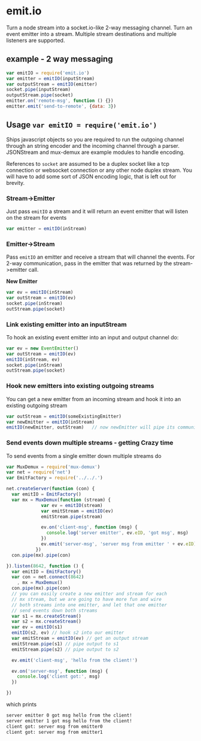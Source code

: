 emit.io
=======

Turn a node stream into a socket.io-like 2-way messaging channel. Turn an event emitter into a stream. Multiple stream destinations and multiple listeners are supported.


## example - 2 way messaging
```javascript
var emitIO = require('emit.io')
var emitter = emitIO(inputStream)
var outputStream = emitIO(emitter)
socket.pipe(inputStream)
outputStream.pipe(socket)
emitter.on('remote-msg', function () {})
emitter.emit('send-to-remote', {data: 3})
```

## Usage `var emitIO = require('emit.io')`
Ships javascript objects so you are required to run the outgoing channel through an string encoder and the incoming channel through a parser. JSONStream and mux-demux are example modules to handle encoding.

References to `socket` are assumed to be a duplex socket like a tcp connection or websocket connection or any other node duplex stream. You will have to add some sort of JSON encoding logic, that is left out for brevity.

### Stream->Emitter
Just pass `emitIO` a stream and it will return an event emitter that will listen on the stream for events
```javascript
var emitter = emitIO(inStream)
```

### Emitter->Stream
Pass `emitIO` an emitter and receive a stream that will channel the events. For 2-way communication, pass in the emitter that was returned by the stream->emitter call.

**New Emitter**
```javascript
var ev = emitIO(inStream)
var outStream = emitIO(ev)
socket.pipe(inStream)
outStream.pipe(socket)
```

### Link existing emitter into an inputStream
To hook an existing event emitter into an input and output channel do:
```javascript
var ev = new EventEmitter()
var outStream = emitIO(ev)
emitIO(inStream, ev)
socket.pipe(inStream)
outStream.pipe(socket)
```

### Hook new emitters into existing outgoing streams
You can get a new emitter from an incoming stream and hook it into an existing outgoing stream
```javascript
var outStream = emitIO(someExistingEmitter)
var newEmitter = emitIO(inStream)
emitIO(newEmitter, outStream)   // now newEmitter will pipe its communication down the same channel as someExistingEmitter
```
### Send events down multiple streams - getting Crazy time
To send events from a single emitter down multiple streams do
```javascript
var MuxDemux = require('mux-demux')
var net = require('net')
var EmitFactory = require('../../.')

net.createServer(function (con) {
  var emitIO = EmitFactory()
  var mx = MuxDemux(function (stream) {
             var ev = emitIO(stream)
             var emitStream = emitIO(ev)
             emitStream.pipe(stream)

             ev.on('client-msg', function (msg) {
               console.log('server emitter', ev.eID, 'got msg', msg)
             })
             ev.emit('server-msg', 'server msg from emitter ' + ev.eID)
           })
  con.pipe(mx).pipe(con)

}).listen(8642, function () {
  var emitIO = EmitFactory()
  var con = net.connect(8642)
    , mx = MuxDemux()
  con.pipe(mx).pipe(con)
  // you can easily create a new emitter and stream for each
  // mx stream, but we are going to have more fun and wire
  // both streams into one emitter, and let that one emitter
  // send events down both streams
  var s1 = mx.createStream()
  var s2 = mx.createStream()
  var ev = emitIO(s1)
  emitIO(s2, ev) // hook s2 into our emitter
  var emitStream = emitIO(ev) // get an output stream
  emitStream.pipe(s1) // pipe output to s1
  emitStream.pipe(s2) // pipe output to s2

  ev.emit('client-msg', 'hello from the client!')

  ev.on('server-msg', function (msg) {
    console.log('client got:', msg)
  })

})
```
which prints
```bash
server emitter 0 got msg hello from the client!
server emitter 1 got msg hello from the client!
client got: server msg from emitter0
client got: server msg from emitter1
```
